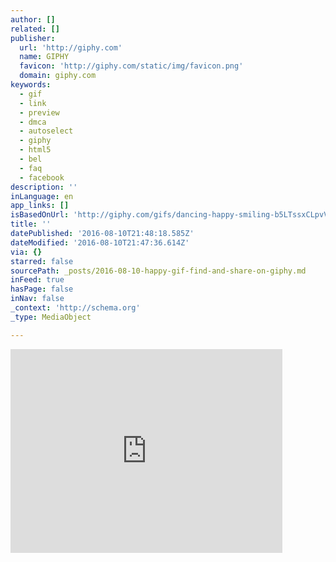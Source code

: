 ```yaml
---
author: []
related: []
publisher:
  url: 'http://giphy.com'
  name: GIPHY
  favicon: 'http://giphy.com/static/img/favicon.png'
  domain: giphy.com
keywords:
  - gif
  - link
  - preview
  - dmca
  - autoselect
  - giphy
  - html5
  - bel
  - faq
  - facebook
description: ''
inLanguage: en
app_links: []
isBasedOnUrl: 'http://giphy.com/gifs/dancing-happy-smiling-b5LTssxCLpvVe'
title: ''
datePublished: '2016-08-10T21:48:18.585Z'
dateModified: '2016-08-10T21:47:36.614Z'
via: {}
starred: false
sourcePath: _posts/2016-08-10-happy-gif-find-and-share-on-giphy.md
inFeed: true
hasPage: false
inNav: false
_context: 'http://schema.org'
_type: MediaObject

---
```

<iframe src="http://cdn.embedly.com/widgets/media.html?src=https%3A%2F%2Fgiphy.com%2Fembed%2Fb5LTssxCLpvVe%2Ftwitter%2Fiframe&amp;src_secure=1&amp;url=http%3A%2F%2Fgiphy.com%2Fgifs%2Fdancing-happy-smiling-b5LTssxCLpvVe&amp;image=https%3A%2F%2Fmedia.giphy.com%2Fmedia%2Fb5LTssxCLpvVe%2Fgiphy.gif&amp;key=b7d04c9b404c499eba89ee7072e1c4f7&amp;type=text%2Fhtml&amp;schema=giphy" width="435" height="326" scrolling="no" frameborder="0" allowfullscreen="" style=""></iframe>